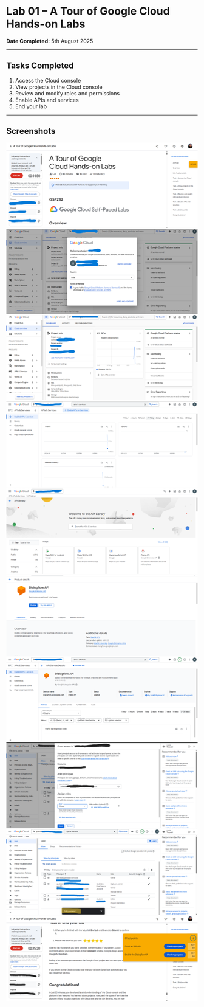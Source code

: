 # Lab 01 – A Tour of Google Cloud Hands-on Labs

**Date Completed:** 5th August 2025

---

## Tasks Completed
1. Access the Cloud console  
2. View projects in the Cloud console  
3. Review and modify roles and permissions  
4. Enable APIs and services  
5. End your lab  

---

## Screenshots

![Screenshot 1](./screenshots/1.png)  
![Screenshot 2](./screenshots/2.png)  
![Screenshot 3](./screenshots/3.png)  
![Screenshot 4](./screenshots/4.png)  
![Screenshot 5](./screenshots/5.png)  
![Screenshot 6](./screenshots/6.png)  
![Screenshot 7](./screenshots/7.png)  
![Screenshot 8](./screenshots/8.png)  
![Screenshot 9](./screenshots/9.png)  
![Screenshot 10](./screenshots/9-1.png)
